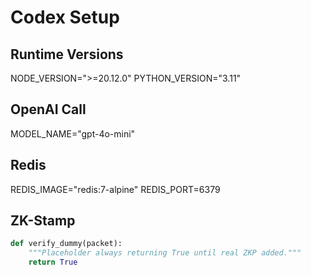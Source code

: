 # Codex Setup

## Runtime Versions
NODE_VERSION=">=20.12.0"
PYTHON_VERSION="3.11"

## OpenAI Call
MODEL_NAME="gpt-4o-mini"

## Redis
REDIS_IMAGE="redis:7-alpine"
REDIS_PORT=6379

## ZK-Stamp
```python
def verify_dummy(packet):
    """Placeholder always returning True until real ZKP added."""
    return True
```

